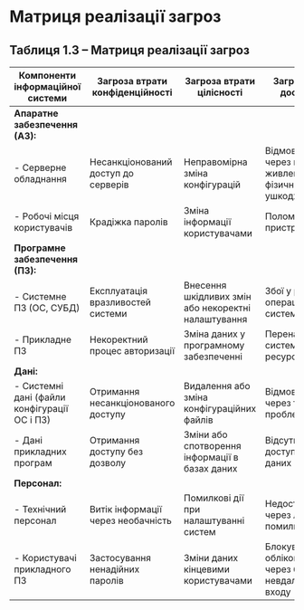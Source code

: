 # Матриця реалізації загроз

## Таблиця 1.3 – Матриця реалізації загроз

| **Компоненти інформаційної системи**       | **Загроза втрати конфіденційності**      | **Загроза втрати цілісності**           | **Загроза втрати доступності**           |
|-------------------------------------------|------------------------------------------|-----------------------------------------|------------------------------------------|
| **Апаратне забезпечення (АЗ):**           |                                          |                                         |                                          |
| - Серверне обладнання                     | Несанкціонований доступ до серверів      | Неправомірна зміна конфігурацій         | Відмова в роботі через проблеми з живленням або фізичні ушкодження |
| - Робочі місця користувачів               | Крадіжка паролів                         | Зміна інформації користувачами          | Поломка пристроїв                        |
| **Програмне забезпечення (ПЗ):**          |                                          |                                         |                                          |
| - Системне ПЗ (ОС, СУБД)                  | Експлуатація вразливостей системи        | Внесення шкідливих змін або некоректні налаштування | Збої у роботі операційної системи         |
| - Прикладне ПЗ                            | Некоректний процес авторизації           | Зміна даних у програмному забезпеченні  | Перенавантаження системних ресурсів      |
| **Дані:**                                 |                                          |                                         |                                          |
| - Системні дані (файли конфігурації ОС і ПЗ) | Отримання несанкціонованого доступу      | Видалення або зміна конфігураційних файлів | Відмова доступу через технічні проблеми  |
| - Дані прикладних програм                 | Отримання доступу без дозволу            | Зміни або спотворення інформації в базах даних | Відсутність доступу до баз даних          |
| **Персонал:**                             |                                          |                                         |                                          |
| - Технічний персонал                      | Витік інформації через необачність       | Помилкові дії при налаштуванні систем   | Недоступність через людські помилки       |
| - Користувачі прикладного ПЗ              | Застосування ненадійних паролів          | Зміни даних кінцевими користувачами     | Блокування облікових записів через багаторазові невдалі спроби входу |
